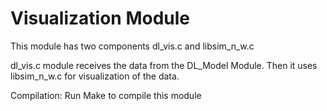 # Visualization Module
This module has two components dl_vis.c and libsim_n_w.c

dl_vis.c module receives the data from the DL_Model Module. Then it uses libsim_n_w.c for visualization of the data. 

Compilation: Run Make to compile this module
